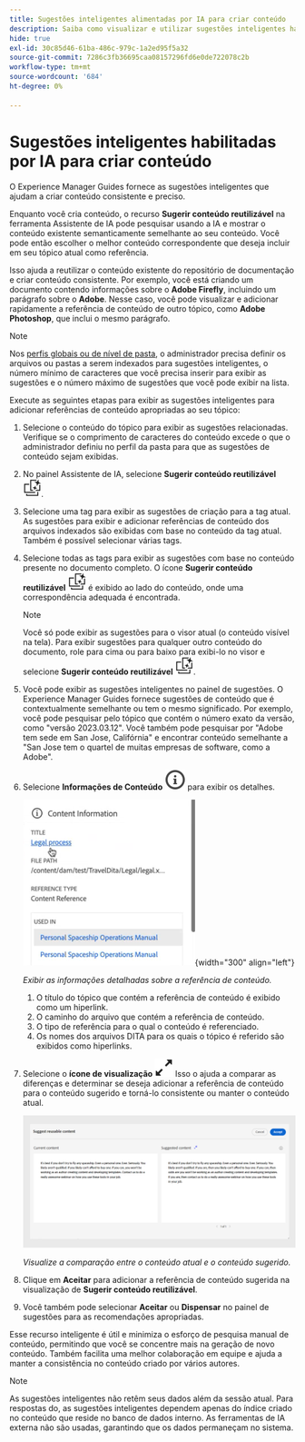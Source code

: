 ```yaml
---
title: Sugestões inteligentes alimentadas por IA para criar conteúdo
description: Saiba como visualizar e utilizar sugestões inteligentes habilitadas por IA no Editor da Web.
hide: true
exl-id: 30c85d46-61ba-486c-979c-1a2ed95f5a32
source-git-commit: 7286c3fb36695caa08157296fd6e0de722078c2b
workflow-type: tm+mt
source-wordcount: '684'
ht-degree: 0%

---
```


# Sugestões inteligentes habilitadas por IA para criar conteúdo

O Experience Manager Guides fornece as sugestões inteligentes que ajudam a criar conteúdo consistente e preciso.

Enquanto você cria conteúdo, o recurso **Sugerir conteúdo reutilizável** na ferramenta Assistente de IA pode pesquisar usando a IA e mostrar o conteúdo existente semanticamente semelhante ao seu conteúdo. Você pode então escolher o melhor conteúdo correspondente que deseja incluir em seu tópico atual como referência.

Isso ajuda a reutilizar o conteúdo existente do repositório de documentação e criar conteúdo consistente. Por exemplo, você está criando um documento contendo informações sobre o **Adobe Firefly**, incluindo um parágrafo sobre o **Adobe**. Nesse caso, você pode visualizar e adicionar rapidamente a referência de conteúdo de outro tópico, como **Adobe Photoshop**, que inclui o mesmo parágrafo.
>[!NOTE]
>
> Nos [perfis globais ou de nível de pasta](/help/product-guide/cs-install-guide/conf-folder-level.md#conf-ai-smart-suggestions), o administrador precisa definir os arquivos ou pastas a serem indexados para sugestões inteligentes, o número mínimo de caracteres que você precisa inserir para exibir as sugestões e o número máximo de sugestões que você pode exibir na lista.

Execute as seguintes etapas para exibir as sugestões inteligentes para adicionar referências de conteúdo apropriadas ao seu tópico:


1. Selecione o conteúdo do tópico para exibir as sugestões relacionadas. Verifique se o comprimento de caracteres do conteúdo excede o que o administrador definiu no perfil da pasta para que as sugestões de conteúdo sejam exibidas.
1. No painel Assistente de IA, selecione **Sugerir conteúdo reutilizável** ![ai sugerir conteúdo reutilizável &#x200B;](./images/ai-suggest-reusable-content-icon.svg).

1. Selecione uma tag para exibir as sugestões de criação para a tag atual.  As sugestões para exibir e adicionar referências de conteúdo dos arquivos indexados são exibidas com base no conteúdo da tag atual. Também é possível selecionar várias tags.


1. Selecione todas as tags para exibir as sugestões com base no conteúdo presente no documento completo.  O ícone **Sugerir conteúdo reutilizável** ![ai sugerir conteúdo reutilizável &#x200B;](./images/ai-suggest-reusable-content-icon.svg) é exibido ao lado do conteúdo, onde uma correspondência adequada é encontrada.



   >[!NOTE]
   >
   > Você só pode exibir as sugestões para o visor atual (o conteúdo visível na tela). Para exibir sugestões para qualquer outro conteúdo do documento, role para cima ou para baixo para exibi-lo no visor e selecione **Sugerir conteúdo reutilizável** ![ai sugerir ícone de conteúdo reutilizável &#x200B;](./images/ai-suggest-reusable-content-icon.svg).


1. Você pode exibir as sugestões inteligentes no painel de sugestões.  O Experience Manager Guides fornece sugestões de conteúdo que é contextualmente semelhante ou tem o mesmo significado. Por exemplo, você pode pesquisar pelo tópico que contém o número exato da versão, como &quot;versão 2023.03.12&quot;. Você também pode pesquisar por &quot;Adobe tem sede em San Jose, Califórnia&quot; e encontrar conteúdo semelhante a &quot;San Jose tem o quartel de muitas empresas de software, como a Adobe&quot;.
1. Selecione **Informações de Conteúdo** ![Informações de Conteúdo](images/smart-suggestions-content-info-icon.svg) para exibir os detalhes.

   ![Painel de informações de conteúdo](images/smart-suggestions-content-information.png){width="300" align="left"}

   *Exibir as informações detalhadas sobre a referência de conteúdo.*

   1. O título do tópico que contém a referência de conteúdo é exibido como um hiperlink.
   1. O caminho do arquivo que contém a referência de conteúdo.
   1. O tipo de referência para o qual o conteúdo é referenciado.
   1. Os nomes dos arquivos DITA para os quais o tópico é referido são exibidos como hiperlinks.
1. Selecione o **ícone de visualização** ![para comparar o conteúdo atual com o conteúdo sugerido. &#x200B;](./images/expand-icon.svg) Isso o ajuda a comparar as diferenças e determinar se deseja adicionar a referência de conteúdo para o conteúdo sugerido e torná-lo consistente ou manter o conteúdo atual.

   ![Sugerir visualização de conteúdo reutilizável](images/ai-assistant-suggest-reusable-content.png)

   *Visualize a comparação entre o conteúdo atual e o conteúdo sugerido.*

1. Clique em **Aceitar** para adicionar a referência de conteúdo sugerida na visualização de **Sugerir conteúdo reutilizável**.
1. Você também pode selecionar **Aceitar** ou **Dispensar** no painel de sugestões para as recomendações apropriadas.


Esse recurso inteligente é útil e minimiza o esforço de pesquisa manual de conteúdo, permitindo que você se concentre mais na geração de novo conteúdo. Também facilita uma melhor colaboração em equipe e ajuda a manter a consistência no conteúdo criado por vários autores.

>[!NOTE]
>
>As sugestões inteligentes não retêm seus dados além da sessão atual. Para respostas do, as sugestões inteligentes dependem apenas do índice criado no conteúdo que reside no banco de dados interno. As ferramentas de IA externa não são usadas, garantindo que os dados permaneçam no sistema.
